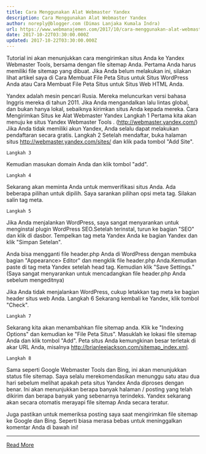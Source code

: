 ```yaml
---
title: Cara Menggunakan Alat Webmaster Yandex
description: Cara Menggunakan Alat Webmaster Yandex
author: noreply@blogger.com (Dimas Lanjaka Kumala Indra)
url: https://www.webmanajemen.com/2017/10/cara-menggunakan-alat-webmaster-yandex.html
date: 2017-10-22T03:30:00.000Z
updated: 2017-10-22T03:30:00.000Z
---
```


Tutorial ini akan menunjukkan cara mengirimkan situs Anda ke Yandex     Webmaster Tools, bersama dengan file sitemap Anda. Pertama Anda harus     memiliki file sitemap yang dibuat. Jika Anda belum melakukan ini, silakan     lihat artikel saya di             Cara Membuat File Peta Situs untuk Situs WordPress Anda atau Cara Membuat File Peta Situs untuk Situs Web HTML Anda.

Yandex adalah mesin pencari Rusia. Mereka meluncurkan versi bahasa     Inggris mereka di tahun 2011. Jika Anda mengandalkan lalu lintas global,     dan bukan hanya lokal, sebaiknya kirimkan situs Anda kepada mereka. 
    Cara Mengirimkan Situs ke Alat Webmaster Yandex 
    Langkah 1 
Pertama kita akan menuju ke situs             Yandex Webmaster Tools         . (http://webmaster.yandex.com/) Jika Anda tidak memiliki akun Yandex, Anda selalu dapat melakukan              pendaftaran          secara gratis. 
    Langkah 2 
Setelah mendaftar, buka halaman situs              http://webmaster.yandex.com/sites/          dan klik pada tombol "Add Site". 

    Langkah 3 
Kemudian masukan domain Anda dan klik tombol "add". 

    Langkah 4 
Sekarang akan meminta Anda untuk memverifikasi situs Anda. Ada beberapa     pilihan untuk dipilih. Saya sarankan pilihan opsi meta tag. Silakan salin     tag meta. 

    Langkah 5 
Jika Anda menjalankan WordPress, saya sangat menyarankan untuk menginstal     plugin WordPress SEO.Setelah terinstal, turun ke bagian "SEO" dan klik di     dasbor. Tempelkan tag meta Yandex Anda ke bagian Yandex dan klik "Simpan     Setelan". 

Anda bisa mengganti file header.php Anda di WordPress dengan membuka bagian     "Appearance> Editor" dan mengklik file header.php Anda.Kemudian paste di     tag meta Yandex setelah head tag. Kemudian klik "Save Settings." (Saya     sangat menyarankan untuk mencadangkan file header.php Anda sebelum     mengeditnya) 

Jika Anda tidak menjalankan WordPress, cukup letakkan tag meta ke bagian     header situs web Anda. 
    Langkah 6 
Sekarang kembali ke Yandex, klik tombol "Check". 

    Langkah 7 
Sekarang kita akan menambahkan file sitemap anda. Klik ke "Indexing     Options" dan kemudian ke "File Peta Situs". Masuklah ke lokasi file sitemap     Anda dan klik tombol "Add". Peta situs Anda kemungkinan besar terletak di     akar URL Anda, misalnya http://brianleejackson.com/sitemap_index.xml. 

    Langkah 8 
Sama seperti Google Webmaster Tools dan Bing, ini akan menunjukkan status     file sitemap. Saya selalu merekomendasikan menunggu satu atau dua hari     sebelum melihat apakah peta situs Yandex Anda diproses dengan benar. Ini     akan menunjukkan berapa banyak halaman / posting yang telah dikirim dan     berapa banyak yang sebenarnya terindeks. Yandex sekarang akan secara     otomatis merayapi file sitemap Anda secara teratur. 

Juga pastikan untuk memeriksa posting saya saat mengirimkan             file sitemap ke Google dan Bing. 
Seperti biasa merasa bebas untuk meninggalkan komentar Anda di bawah ini!<hr/> <a href="https://www.webmanajemen.com/2017/10/cara-menggunakan-alat-webmaster-yandex.html" rel="follow" class="button" id="read-more">Read More</a>